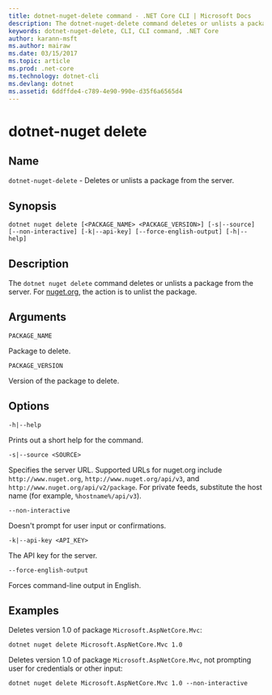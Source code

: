```yaml
---
title: dotnet-nuget-delete command - .NET Core CLI | Microsoft Docs
description: The dotnet-nuget-delete command deletes or unlists a package from the server. 
keywords: dotnet-nuget-delete, CLI, CLI command, .NET Core
author: karann-msft
ms.author: mairaw
ms.date: 03/15/2017
ms.topic: article
ms.prod: .net-core
ms.technology: dotnet-cli
ms.devlang: dotnet
ms.assetid: 6ddffde4-c789-4e90-990e-d35f6a6565d4
---
```


# dotnet-nuget delete

## Name

`dotnet-nuget-delete` - Deletes or unlists a package from the server.

## Synopsis

`dotnet nuget delete [<PACKAGE_NAME> <PACKAGE_VERSION>] [-s|--source] [--non-interactive] [-k|--api-key] [--force-english-output] [-h|--help]`

## Description

The `dotnet nuget delete` command deletes or unlists a package from the server. For [nuget.org](https://www.nuget.org/), the action is to unlist the package.

## Arguments

`PACKAGE_NAME`

Package to delete.

`PACKAGE_VERSION`

Version of the package to delete.

## Options

`-h|--help`

Prints out a short help for the command.  

`-s|--source <SOURCE>`

Specifies the server URL. Supported URLs for nuget.org include `http://www.nuget.org`, `http://www.nuget.org/api/v3`, and `http://www.nuget.org/api/v2/package`. For private feeds, substitute the host name (for example, `%hostname%/api/v3`).

`--non-interactive`

Doesn't prompt for user input or confirmations.

`-k|--api-key <API_KEY>`

The API key for the server.

`--force-english-output`

Forces command-line output in English.

## Examples

Deletes version 1.0 of package `Microsoft.AspNetCore.Mvc`:

`dotnet nuget delete Microsoft.AspNetCore.Mvc 1.0` 

Deletes version 1.0 of package `Microsoft.AspNetCore.Mvc`, not prompting user for credentials or other input:

`dotnet nuget delete Microsoft.AspNetCore.Mvc 1.0 --non-interactive`
